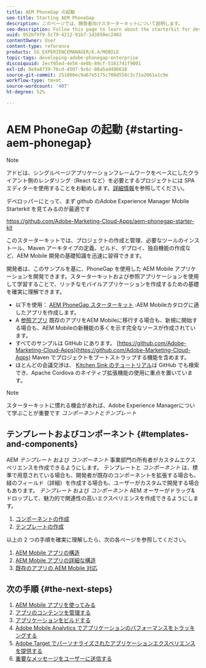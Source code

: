 ```yaml
---
title: AEM PhoneGap の起動
seo-title: Starting AEM PhoneGap
description: このページでは、開発者向けスターターキットについて説明します。
seo-description: Follow this page to learn about the starterkit for developers.
uuid: 952bf9f9-5c79-4212-91b7-1d3850ec2402
contentOwner: User
content-type: reference
products: SG_EXPERIENCEMANAGER/6.4/MOBILE
topic-tags: developing-adobe-phonegap-enterprise
discoiquuid: 2ecf05ed-4e56-4e0b-89cf-5161741f9001
exl-id: 8e9a8739-76cd-4507-9c6c-86a5ad486618
source-git-commit: 251000ec9a67e5175c708d558c3c71a2061a1c9e
workflow-type: tm+mt
source-wordcount: '407'
ht-degree: 52%

---
```


# AEM PhoneGap の起動 {#starting-aem-phonegap}

>[!NOTE]
>
>アドビは、シングルページアプリケーションフレームワークをベースにしたクライアント側のレンダリング（React など）を必要とするプロジェクトには SPA エディターを使用することをお勧めします。[詳細情報](/help/sites-developing/spa-overview.md)を参照してください。

デベロッパーにとって、まず github のAdobe Experience Manager Mobile Starterkit を見てみるのが最適です

https://github.com/Adobe-Marketing-Cloud-Apps/aem-phonegap-starter-kit

このスターターキットでは、プロジェクトの作成と管理、必要なツールのインストール、Maven アーキタイプの定義、ビルド、デプロイ、独自機能の作成など、AEM Mobile 開発の基礎知識を迅速に習得できます。

開発者は、このサンプルを基に、PhoneGap を使用した AEM Mobile アプリケーションを開発できます。スターターキットおよび参照アプリケーションを使用して学習することで、リッチなモバイルアプリケーションを作成するための基礎を確実に理解できます。

* 以下を使用： [AEM PhoneGap スターターキット](https://github.com/Adobe-Marketing-Cloud-Apps/aem-phonegap-starter-kit) :AEM Mobileカタログに適したアプリを作成します。
* A [参照アプリ](https://github.com/Adobe-Marketing-Cloud-Apps/aem-mobile-hybrid-reference) 既存のアプリをAEM Mobileに移行する場合も、新規に開始する場合も、AEM Mobileの新機能の多くを示す完全なソースが作成されています。
* すべてのサンプルは GitHub にあります。 [https://github.com/Adobe-Marketing-Cloud-Apps](https://github.com/Adobe-Marketing-Cloud-Apps) Maven でプロジェクトをブートストラップする機能を含めます。
* ほとんどの会議交渉は、 [Kitchen Sink のチュートリアル](https://github.com/blefebvre/aem-phonegap-kitchen-sink)は GitHub でも検索でき、Apache Cordova のネイティブ拡張機能の使用に重点を置いています。

>[!NOTE]
>
>スターターキットに慣れる機会があれば、Adobe Experience Managerについて学ぶことが重要です *コンポーネントとテンプレート*

## テンプレートおよびコンポーネント {#templates-and-components}

AEM *テンプレート* および *コンポーネント* 事業部門の所有者がカスタムエクスペリエンスを作成できるようにします。 テンプレートと *コンポーネント* は、標準で用意されている場合も、開発者が既存のコンポーネントを拡張する場合も、緑のフィールド（詳細）を作成する場合も、ユーザーがカスタムで開発する場合もあります。 *テンプレート* および *コンポーネント* AEM オーサーがドラッグ&amp;ドロップして、魅力的で関連性の高いエクスペリエンスを作成できるようにします。

1. [コンポーネントの作成](/help/sites-developing/components.md)
1. [テンプレートの作成](/help/sites-developing/templates.md)

以上の 2 つの手順を確実に理解したら、次の各ページを参照してください。

1. [AEM Mobile アプリの構造](/help/mobile/phonegap-structure-an-app.md)
1. [AEM Mobile アプリの詳細な構造](/help/mobile/phonegap-apps-arch.md)
1. [既存のアプリの AEM Mobile 対応](/help/mobile/phonegap-adding-content-to-imported-app.md)

## 次の手順 {#the-next-steps}

1. [AEM Mobile アプリを使ってみる](/help/mobile/starting-aem-phonegap-app.md)
1. [アプリのコンテンツを管理する](/help/mobile/phonegap-manage-app-content.md)
1. [アプリケーションをビルドする](/help/mobile/building-app-mobile-phonegap.md)
1. [Adobe Mobile Analytics でアプリケーションのパフォーマンスをトラッキングする](/help/mobile/phonegap-intro-to-app-analytics.md)
1. [Adobe Target でパーソナライズされたアプリケーションエクスペリエンスを提供する](/help/mobile/phonegap-aem-mobile-content-personalization.md)
1. [重要なメッセージをユーザーに送信する](/help/mobile/phonegap-push-notifications.md)
